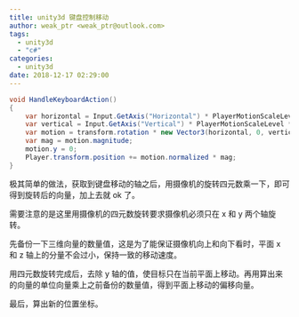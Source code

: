 ```yaml
---
title: unity3d 键盘控制移动
author: weak_ptr <weak_ptr@outlook.com>
tags:
  - unity3d
  - "c#"
categories:
  - unity3d
date: 2018-12-17 02:29:00
---
```


```c#
void HandleKeyboardAction()
{
    var horizontal = Input.GetAxis("Horizontal") * PlayerMotionScaleLevel * Time.deltaTime;
    var vertical = Input.GetAxis("Vertical") * PlayerMotionScaleLevel * Time.deltaTime;
    var motion = transform.rotation * new Vector3(horizontal, 0, vertical);
    var mag = motion.magnitude;
    motion.y = 0;
    Player.transform.position += motion.normalized * mag;
}
```

极其简单的做法，获取到键盘移动的轴之后，用摄像机的旋转四元数乘一下，即可得到旋转后的向量，加上去就 ok 了。

需要注意的是这里用摄像机的四元数旋转要求摄像机必须只在 x 和 y 两个轴旋转。

先备份一下三维向量的数量值，这是为了能保证摄像机向上和向下看时，平面 x 和 z 轴上的分量不会过小，保持一致的移动速度。

用四元数旋转完成后，去除 y 轴的值，使目标只在当前平面上移动。再用算出来的向量的单位向量乘上之前备份的数量值，得到平面上移动的偏移向量。

最后，算出新的位置坐标。

